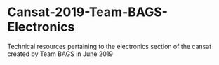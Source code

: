 # Cansat-2019-Team-BAGS-Electronics
Technical resources pertaining to the electronics section of the cansat created by Team BAGS in June 2019
